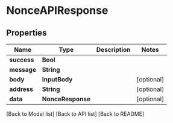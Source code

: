 # NonceAPIResponse

## Properties

| Name        | Type              | Description | Notes       |
| ----------- | ----------------- | ----------- | ----------- |
| **success** | **Bool**          |             |             |
| **message** | **String**        |             |             |
| **body**    | **InputBody**     |             | \[optional] |
| **address** | **String**        |             | \[optional] |
| **data**    | **NonceResponse** |             | \[optional] |

\[Back to Model list] \[Back to API list] \[Back to README]
